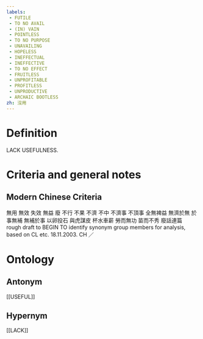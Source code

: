 ```yaml
---
labels: 
 - FUTILE
 - TO NO AVAIL
 - (IN) VAIN
 - POINTLESS
 - TO NO PURPOSE
 - UNAVAILING
 - HOPELESS
 - INEFFECTUAL
 - INEFFECTIVE
 - TO NO EFFECT
 - FRUITLESS
 - UNPROFITABLE
 - PROFITLESS
 - UNPRODUCTIVE
 - ARCHAIC BOOTLESS
zh: 沒用
---
```


# Definition
LACK USEFULNESS.
# Criteria and general notes
## Modern Chinese Criteria
無用
無效
失效
無益
廢
不行
不果
不濟
不中
不濟事
不頂事
全無裨益
無濟於無
於事無補
無補於事
以卵投石
與虎謀皮
杯水車薪
勞而無功
苗而不秀
廢話連篇
rough draft to BEGIN TO identify synonym group members for analysis, based on CL etc. 18.11.2003. CH ／
# Ontology

## Antonym
[[USEFUL]]
## Hypernym
[[LACK]]